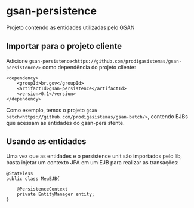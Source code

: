 gsan-persistence
==========

Projeto contendo as entidades utilizadas pelo GSAN

Importar para o projeto cliente
------------
Adicione `gsan-persistence<https://github.com/prodigasistemas/gsan-persistence/>` como dependência do projeto cliente:

	<dependency>
    	<groupId>br.gov</groupId>
    	<artifactId>gsan-persistence</artifactId>
    	<version>0.1</version>    	
	</dependency>

Como exemplo, temos o projeto `gsan-batch<https://github.com/prodigasistemas/gsan-batch/>`, contendo EJBs que acessam as entidades do gsan-persistente.

Usando as entidades
------------

Uma vez que as entidades e o persistence unit são importados pelo lib, basta injetar um contexto JPA em um EJB para realizar as transações:

	@Stateless
	public class MeuEJB{

		@PersistenceContext
		private EntityManager entity;
	}
